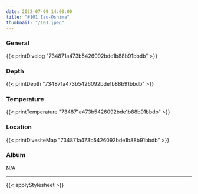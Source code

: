 ```yaml
---
date: 2022-07-09 14:00:00
title: "#101 Izu-Oshima"
thumbnail: "/101.jpeg"
---
```


### General

{{< printDivelog "734871a473b5426092bde1b88b91bbdb" >}}

### Depth

{{< printDepth "734871a473b5426092bde1b88b91bbdb" >}}

### Temperature

{{< printTemperature "734871a473b5426092bde1b88b91bbdb" >}}

### Location

{{< printDivesiteMap "734871a473b5426092bde1b88b91bbdb" >}}

### Album

N/A

---

{{< applyStylesheet >}}
